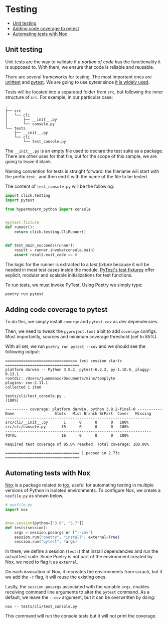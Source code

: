 # Testing

<!-- toc -->
- [Unit testing](#unit-testing)
- [Adding code coverage to pytest](#adding-code-coverage-to-pytest)
- [Automating tests with Nox](#automating-tests-with-nox)
<!-- end-toc -->

## Unit testing

Unit tests are the way to validate if a _portion of code_ has the functionality
it is supposed to. With them, we ensure that code is reliable and reusable.

There are several frameworks for testing. The most important ones are
[unittest](https://docs.python.org/3/library/unittest.html) and
[pytest](https://docs.pytest.org/en/latest/). We are going to use _pytest_
since [it is widely used](https://www.einfochips.com/blog/most-widely-used-python-based-test-automation-frameworks/).

Tests will be located into a separated folder from `src`, but following the
inner structure of `src`. For example, in our particular case:

```
.
├── src
│   └── cli
│       ├── __init__.py
│       └── console.py
└── tests
    ├── __init__.py
    └── cli
        └── test_console.py
```

The `__init__.py` is an empty file used to declare the test suite as a package.
There are other uses for that file, but for the scope of this sample, we are
going to leave it blank.

Naming convention for tests is straight forward: the filename will start with
the prefix `test_` and then end it with the name of the file to be tested.

The content of `test_console.py` will be the following:

```python
import click.testing
import pytest

from hypermodern_python import console


@pytest.fixture
def runner():
    return click.testing.CliRunner()


def test_main_succeeds(runner):
    result = runner.invoke(console.main)
    assert result.exit_code == 0
```

The logic for the runner is extracted to a _test fixture_ because it will be
needed in most test cases inside the module.
[PyTest's test fixtures](https://docs.pytest.org/en/latest/fixture.html) offer
explicit, modular and scalable initializations for test functions.

To run tests, we must invoke PyTest. Using Poetry we simply type:

```bash
poetry run pytest
```

## Adding code coverage to pytest

To do this, we simply install `coverge` and `pytest-cov` as dev dependencies.

Then, we need to tweak the `pyproject.toml` a bit to add `coverage` configs.
Most importantly, sources and minimum coverage threshold (set to 85\%).

With all set, we run `poetry run pytest --cov` and we should see the following
output:

```
================================ test session starts =================================
platform darwin -- Python 3.8.2, pytest-6.2.2, py-1.10.0, pluggy-0.13.1
rootdir: /Users/juanmanso/Documents/mine/templyte
plugins: cov-2.11.1
collected 1 item

tests/cli/test_console.py .                                                    [100%]

---------- coverage: platform darwin, python 3.8.2-final-0 -----------
Name                  Stmts   Miss Branch BrPart  Cover   Missing
-----------------------------------------------------------------
src/cli/__init__.py       1      0      0      0   100%
src/cli/console.py       15      0      0      0   100%
-----------------------------------------------------------------
TOTAL                    16      0      0      0   100%

Required test coverage of 85.0% reached. Total coverage: 100.00%

================================= 1 passed in 2.73s =================================
```

## Automating tests with Nox

[Nox](https://nox.thea.codes/) is a package related to
[tox](https://tox.readthedocs.io/), useful for automating testing in multiple
versions of Python in isolated environments. To configure Nox, we create a
`noxfile.py` as shown below.

```python
# noxfile.py
import nox


@nox.session(python=["3.8", "3.7"])
def tests(session):
    args = session.posargs or ["--cov"]
    session.run("poetry", "install", external=True)
    session.run("pytest", *args)
```

In there, we define a session (`tests`) that install dependencies and run the
actual test suite. Since Poetry is not part of the environment created by Nox,
we need to flag it as `external`.

On each invocation of Nox, it recreates the environments from scrach, but if we
add the `-r` flag, it will reuse the existing ones.

Lastly, the `session.posargs` associated with the variable `args`, enables
receiving command line arguments to alter the `pytest` command. As a default,
we leave the `--cov` argument, but it can be overwritten by doing:

```
nox -- tests/cli/test_console.py
```

This command will run the console tests but it will not print the coverage.

